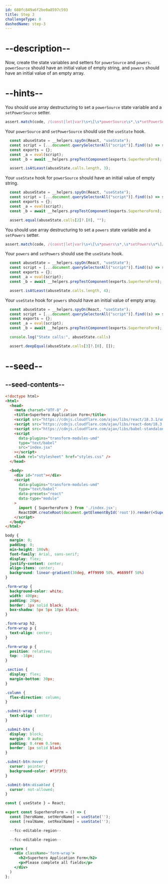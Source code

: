 ```yaml
---
id: 680fc849a6f2be0a8597c593
title: Step 3
challengeType: 0
dashedName: step-3
---
```


# --description--

Now, create the state variables and setters for `powerSource` and `powers`. `powerSource` should have an initial value of empty string, and `powers` should have an initial value of an empty array.

# --hints--

You should use array destructuring to set a `powerSource` state variable and a `setPowerSource` setter.

```js
assert.match(code, /(const|let|var)\s+\[\s*powerSource\s*,\s*setPowerSource\s*\]/);
```

Your `powerSource` and `setPowerSource` should use the `useState` hook.

```js
  const abuseState = __helpers.spyOn(React, "useState");
  const script = [...document.querySelectorAll("script")].find((s) => s.dataset.src ===  "index.jsx").innerText;
  const exports = {};
  const _a = eval(script);
  const _b = await __helpers.prepTestComponent(exports.SuperheroForm);

  assert.isAtLeast(abuseState.calls.length, 3);
```

Your `useState` hook for `powerSource` should have an initial value of empty string.

```js
  const abuseState = __helpers.spyOn(React, "useState");
  const script = [...document.querySelectorAll("script")].find((s) => s.dataset.src ===  "index.jsx").innerText;
  const exports = {};
  const _a = eval(script);
  const _b = await __helpers.prepTestComponent(exports.SuperheroForm);

  assert.equal(abuseState.calls[2]?.[0], "");
```

You should use array destructuring to set a `powers` state variable and a `setPowers` setter.

```js
assert.match(code, /(const|let|var)\s+\[\s*powers\s*,\s*setPowers\s*\]/);
```

Your `powers` and `setPowers` should use the `useState` hook.

```js
  const abuseState = __helpers.spyOn(React, "useState");
  const script = [...document.querySelectorAll("script")].find((s) => s.dataset.src ===  "index.jsx").innerText;
  const exports = {};
  const _a = eval(script);
  const _b = await __helpers.prepTestComponent(exports.SuperheroForm);

  assert.isAtLeast(abuseState.calls.length, 4);
```

Your `useState` hook for `powers` should have an initial value of empty array.

```js
  const abuseState = __helpers.spyOn(React, "useState");
  const script = [...document.querySelectorAll("script")].find((s) => s.dataset.src ===  "index.jsx").innerText;
  const exports = {};
  const _a = eval(script);
  const _b = await __helpers.prepTestComponent(exports.SuperheroForm);

  console.log("State calls:", abuseState.calls)

  assert.deepEqual(abuseState.calls[3]?.[0], []);
```

# --seed--

## --seed-contents--

```html
<!doctype html>
<html>
  <head>
    <meta charset="UTF-8" />
    <title>Superhero Application Form</title>
    <script src="https://cdnjs.cloudflare.com/ajax/libs/react/18.3.1/umd/react.development.js"></script>
    <script src="https://cdnjs.cloudflare.com/ajax/libs/react-dom/18.3.1/umd/react-dom.development.js"></script>
    <script src="https://cdnjs.cloudflare.com/ajax/libs/babel-standalone/7.26.3/babel.min.js"></script>
    <script
      data-plugins="transform-modules-umd"
      type="text/babel"
      src="index.jsx"
    ></script>
    <link rel="stylesheet" href="styles.css" />
  </head>

  <body>
    <div id="root"></div>
    <script
      data-plugins="transform-modules-umd"
      type="text/babel"
      data-presets="react"
      data-type="module"
    >
      import { SuperheroForm } from './index.jsx';
      ReactDOM.createRoot(document.getElementById('root')).render(<SuperheroForm />);
    </script>
  </body>
</html>
```

```css
body {
  margin: 0;
  padding: 0;
  min-height: 100vh;
  font-family: Arial, sans-serif;
  display: flex;
  justify-content: center;
  align-items: center;
  background: linear-gradient(30deg, #ff9999 50%, #6699ff 50%)
}

.form-wrap {
  background-color: white;
  width: 400px;
  padding: 20px;
  border: 1px solid black;
  box-shadow: 5px 5px 10px black;
}

.form-wrap h2,
.form-wrap p {
  text-align: center;
}

.form-wrap p {
  position: relative;
  top: -18px;
}

.section {
  display: flex;
  margin-bottom: 30px;
}

.column {
  flex-direction: column;
}

.submit-wrap {
  text-align: center;
}

.submit-btn {
  display: block;
  margin: 0 auto;
  padding: 0.4rem 0.5rem;
  border: 1px solid black
}

.submit-btn:hover {
  cursor: pointer;
  background-color: #f3f3f3;
}

.submit-btn:disabled {
  cursor: not-allowed;
}
```

```jsx
const { useState } = React;

export const SuperheroForm = () => {
  const [heroName, setHeroName] = useState('');
  const [realName, setRealName] = useState('');

  --fcc-editable-region--

  --fcc-editable-region--

  return (
    <div className='form-wrap'>
      <h2>Superhero Application Form</h2>
      <p>Please complete all fields</p>
    </div>
  )
};
```
